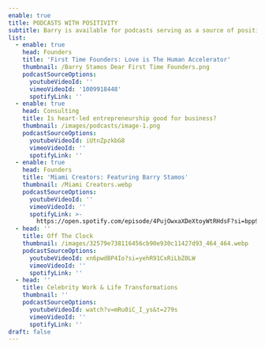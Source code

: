 ```yaml
---
enable: true
title: PODCASTS WITH POSITIVITY
subtitle: Barry is available for podcasts serving as a source of positivity.
list:
  - enable: true
    head: Founders
    title: 'First Time Founders: Love is The Human Accelerator'
    thumbnail: /Barry Stamos Dear First Time Founders.png
    podcastSourceOptions:
      youtubeVideoId: ''
      vimeoVideoId: '1009918448'
      spotifyLink: ''
  - enable: true
    head: Consulting
    title: Is heart-led entrepreneurship good for business?
    thumbnail: /images/podcasts/image-1.png
    podcastSourceOptions:
      youtubeVideoId: iUtnZpzkbG8
      vimeoVideoId: ''
      spotifyLink: ''
  - enable: true
    head: Founders
    title: 'Miami Creators: Featuring Barry Stamos'
    thumbnail: /Miami Creators.webp
    podcastSourceOptions:
      youtubeVideoId: ''
      vimeoVideoId: ''
      spotifyLink: >-
        https://open.spotify.com/episode/4PujOwxaXDeXtoyWtRHdsF?si=bpp9pAlbRMC-854hyWihbw
  - head: ''
    title: Off The Clock
    thumbnail: /images/32579e738116456cb90e930c11427d93_464_464.webp
    podcastSourceOptions:
      youtubeVideoId: xn6pwdBP4Io?si=yehR91CxRiLbZ0LW
      vimeoVideoId: ''
      spotifyLink: ''
  - head: ''
    title: Celebrity Work & Life Transformations
    thumbnail: ''
    podcastSourceOptions:
      youtubeVideoId: watch?v=mRu0iC_I_ys&t=279s
      vimeoVideoId: ''
      spotifyLink: ''
draft: false
---
```

